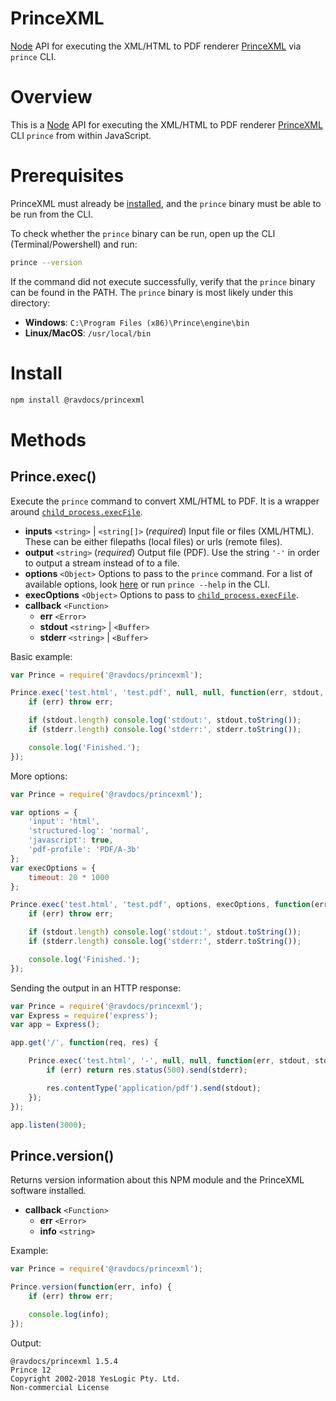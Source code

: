 # PrinceXML

[Node](http://nodejs.org/) API for executing the XML/HTML to PDF renderer [PrinceXML](http://www.princexml.com/) via `prince` CLI.

# Overview

This is a [Node](http://nodejs.org/) API for executing the XML/HTML to PDF renderer [PrinceXML](http://www.princexml.com/) CLI `prince` from within JavaScript.

# Prerequisites

PrinceXML must already be [installed](https://www.princexml.com/download/), and the `prince` binary must be able to be run from the CLI.

To check whether the `prince` binary can be run, open up the CLI (Terminal/Powershell) and run:

```bash
prince --version
```

If the command did not execute successfully, verify that the `prince` binary can be found in the PATH. The `prince` binary is most likely under this directory:

- **Windows**: `C:\Program Files (x86)\Prince\engine\bin`
- **Linux/MacOS**: `/usr/local/bin`

# Install

```bash
npm install @ravdocs/princexml
```

# Methods

## Prince.exec()

Execute the `prince` command to convert XML/HTML to PDF. It is a wrapper around [`child_process.execFile`](https://nodejs.org/api/child_process.html#child_process_child_process_execfile_file_args_options_callback).

- **inputs** `<string>` | `<string[]>` (*required*) Input file or files (XML/HTML). These can be either filepaths (local files) or urls (remote files).
- **output** `<string>` (*required*) Output file (PDF). Use the string `'-'` in order to output a stream instead of to a file.
- **options** `<Object>` Options to pass to the `prince` command. For a list of available options, look [here](https://www.princexml.com/doc-refs/) or run `prince --help` in the CLI.
- **execOptions** `<Object>` Options to pass to [`child_process.execFile`](https://nodejs.org/api/child_process.html#child_process_child_process_execfile_file_args_options_callback).
- **callback** `<Function>`
	- **err** `<Error>`
	- **stdout** `<string>` | `<Buffer>`
	- **stderr** `<string>` | `<Buffer>`

Basic example:

```js
var Prince = require('@ravdocs/princexml');

Prince.exec('test.html', 'test.pdf', null, null, function(err, stdout, stderr) {
	if (err) throw err;

	if (stdout.length) console.log('stdout:', stdout.toString());
	if (stderr.length) console.log('stderr:', stderr.toString());

	console.log('Finished.');
});
```

More options:

```js
var Prince = require('@ravdocs/princexml');

var options = {
	'input': 'html',
	'structured-log': 'normal',
	'javascript': true,
	'pdf-profile': 'PDF/A-3b'
};
var execOptions = {
	timeout: 20 * 1000
};

Prince.exec('test.html', 'test.pdf', options, execOptions, function(err, stdout, stderr) {
	if (err) throw err;

	if (stdout.length) console.log('stdout:', stdout.toString());
	if (stderr.length) console.log('stderr:', stderr.toString());

	console.log('Finished.');
});
```

Sending the output in an HTTP response:

```js
var Prince = require('@ravdocs/princexml');
var Express = require('express');
var app = Express();

app.get('/', function(req, res) {

	Prince.exec('test.html', '-', null, null, function(err, stdout, stderr) {
		if (err) return res.status(500).send(stderr);

		res.contentType('application/pdf').send(stdout);
	});
});

app.listen(3000);
```

## Prince.version()

Returns version information about this NPM module and the PrinceXML software installed.

- **callback** `<Function>`
	- **err** `<Error>`
	- **info** `<string>`

Example:

```js
var Prince = require('@ravdocs/princexml');

Prince.version(function(err, info) {
	if (err) throw err;

	console.log(info);
});
```

Output:

```text
@ravdocs/princexml 1.5.4
Prince 12
Copyright 2002-2018 YesLogic Pty. Ltd.
Non-commercial License
```
